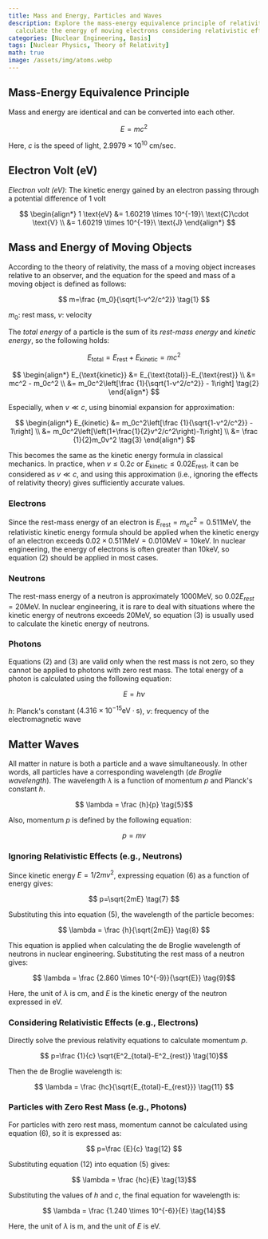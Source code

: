 ```yaml
---
title: Mass and Energy, Particles and Waves
description: Explore the mass-energy equivalence principle of relativity theory and
  calculate the energy of moving electrons considering relativistic effects.
categories: [Nuclear Engineering, Basis]
tags: [Nuclear Physics, Theory of Relativity]
math: true
image: /assets/img/atoms.webp
---
```

## Mass-Energy Equivalence Principle
Mass and energy are identical and can be converted into each other.

$$ E=mc^2 $$

Here, $c$ is the speed of light, $2.9979 \times 10^{10}\ \text{cm/sec}$.

## Electron Volt (eV)
*Electron volt (eV)*: The kinetic energy gained by an electron passing through a potential difference of 1 volt

$$
\begin{align*} 
1 \text{eV} &= 1.60219 \times 10^{-19}\ \text{C}\cdot \text{V}
\\ &= 1.60219 \times 10^{-19}\ \text{J}
\end{align*}
$$

## Mass and Energy of Moving Objects
According to the theory of relativity, the mass of a moving object increases relative to an observer, and the equation for the speed and mass of a moving object is defined as follows:

$$ m=\frac {m_0}{\sqrt{1-v^2/c^2}} \tag{1} $$

$m_0$: rest mass, $v$: velocity

The *total energy* of a particle is the sum of its *rest-mass energy* and *kinetic energy*, so the following holds:

$$ E_{\text{total}} = E_{\text{rest}}+E_{\text{kinetic}} = mc^2$$

$$
\begin{align*}
E_{\text{kinetic}} &= E_{\text{total}}-E_{\text{rest}}
\\ &= mc^2 - m_0c^2
\\ &= m_0c^2\left[\frac {1}{\sqrt{1-v^2/c^2}} - 1\right] \tag{2}
\end{align*}
$$

Especially, when $v\ll c$, using binomial expansion for approximation:

$$
\begin{align*}
E_{kinetic} &= m_0c^2\left[\frac {1}{\sqrt{1-v^2/c^2}} - 1\right]
\\ &= m_0c^2\left[\left(1+\frac{1}{2}v^2/c^2\right)-1\right]
\\ &= \frac {1}{2}m_0v^2 \tag{3}
\end{align*}
$$

This becomes the same as the kinetic energy formula in classical mechanics. In practice, when $v\leq 0.2c$ or $E_{\text{kinetic}} \leq 0.02E_{\text{rest}}$, it can be considered as $v\ll c$, and using this approximation (i.e., ignoring the effects of relativity theory) gives sufficiently accurate values.

### Electrons
Since the rest-mass energy of an electron is $E_{\text{rest}}=m_ec^2=0.511 \text{MeV}$, the relativistic kinetic energy formula should be applied when the kinetic energy of an electron exceeds $0.02\times 0.511 \text{MeV}=0.010 \text{MeV}=10 \text{keV}$. In nuclear engineering, the energy of electrons is often greater than 10keV, so equation (2) should be applied in most cases.

### Neutrons
The rest-mass energy of a neutron is approximately 1000MeV, so $0.02E_{rest}=20\text{MeV}$. In nuclear engineering, it is rare to deal with situations where the kinetic energy of neutrons exceeds 20MeV, so equation (3) is usually used to calculate the kinetic energy of neutrons.

### Photons
Equations (2) and (3) are valid only when the rest mass is not zero, so they cannot be applied to photons with zero rest mass. The total energy of a photon is calculated using the following equation:

$$ E = h\nu \tag{4} $$

$h$: Planck's constant ($4.316 \times 10^{-15} \text{eV}\cdot\text{s}$), $\nu$: frequency of the electromagnetic wave

## Matter Waves
All matter in nature is both a particle and a wave simultaneously. In other words, all particles have a corresponding wavelength (*de Broglie wavelength*). The wavelength $\lambda$ is a function of momentum $p$ and Planck's constant $h$.

$$ \lambda = \frac {h}{p} \tag{5}$$

Also, momentum $p$ is defined by the following equation:

$$ p = mv \tag{6} $$

### Ignoring Relativistic Effects (e.g., Neutrons)
Since kinetic energy $E=1/2 mv^2$, expressing equation (6) as a function of energy gives:

$$ p=\sqrt{2mE} \tag{7} $$

Substituting this into equation (5), the wavelength of the particle becomes:

$$ \lambda = \frac {h}{\sqrt{2mE}} \tag{8} $$

This equation is applied when calculating the de Broglie wavelength of neutrons in nuclear engineering. Substituting the rest mass of a neutron gives:

$$ \lambda = \frac {2.860 \times 10^{-9}}{\sqrt{E}} \tag{9}$$

Here, the unit of $\lambda$ is cm, and $E$ is the kinetic energy of the neutron expressed in eV.

### Considering Relativistic Effects (e.g., Electrons)
Directly solve the previous relativity equations to calculate momentum $p$.

$$ p=\frac {1}{c} \sqrt{E^2_{total}-E^2_{rest}} \tag{10}$$

Then the de Broglie wavelength is:

$$ \lambda = \frac {hc}{\sqrt{E_{total}-E_{rest}}} \tag{11} $$

### Particles with Zero Rest Mass (e.g., Photons)
For particles with zero rest mass, momentum cannot be calculated using equation (6), so it is expressed as:

$$ p=\frac {E}{c} \tag{12} $$

Substituting equation (12) into equation (5) gives:

$$ \lambda = \frac {hc}{E} \tag{13}$$

Substituting the values of $h$ and $c$, the final equation for wavelength is:

$$ \lambda = \frac {1.240 \times 10^{-6}}{E} \tag{14}$$

Here, the unit of $\lambda$ is m, and the unit of $E$ is eV.
